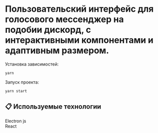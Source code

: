 # Пользовательский интерфейс для голосового мессенджер на подобии дискорд, с интерактивными компонентами и адаптивным размером. 

Установка зависимостей:

`yarn`

Запуск проекта:

`yarn start`

## 📋 Используемые технологии

Electron js<br />
React<br />

